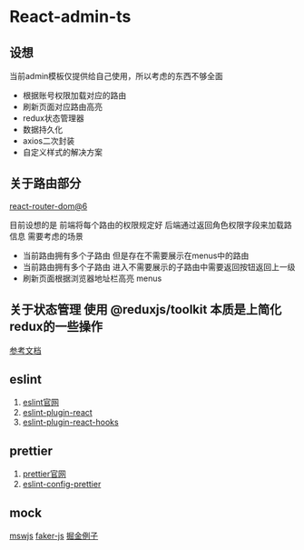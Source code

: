 # React-admin-ts

## 设想

当前admin模板仅提供给自己使用，所以考虑的东西不够全面

- 根据账号权限加载对应的路由
- 刷新页面对应路由高亮
- redux状态管理器
- 数据持久化
- axios二次封装
- 自定义样式的解决方案

## 关于路由部分

[react-router-dom@6](https://juejin.cn/post/7187199524903845946)

目前设想的是 前端将每个路由的权限规定好 后端通过返回角色权限字段来加载路信息
需要考虑的场景

- 当前路由拥有多个子路由  但是存在不需要展示在menus中的路由
- 当前路由拥有多个子路由  进入不需要展示的子路由中需要返回按钮返回上一级
- 刷新页面根据浏览器地址栏高亮 menus

## 关于状态管理 使用 @reduxjs/toolkit 本质是上简化redux的一些操作

[参考文档](https://cn.redux.js.org/tutorials/essentials/part-1-overview-concepts)

## eslint

1. [eslint官网](https://zh-hans.eslint.org/)
2. [eslint-plugin-react](https://github.com/jsx-eslint/eslint-plugin-react/#shareable-configs)
3. [eslint-plugin-react-hooks](https://github.com/facebook/react/tree/main/packages/eslint-plugin-react-hooks)

## prettier

1. [prettier官网](https://www.prettier.cn/docs//install.html)
2. [eslint-config-prettier](https://github.com/prettier/eslint-config-prettier)

## mock

[mswjs](https://github.com/mswjs/data)
[faker-js](https://github.com/faker-js/faker)
[掘金例子](https://juejin.cn/post/7018732383067176991#heading-3)
